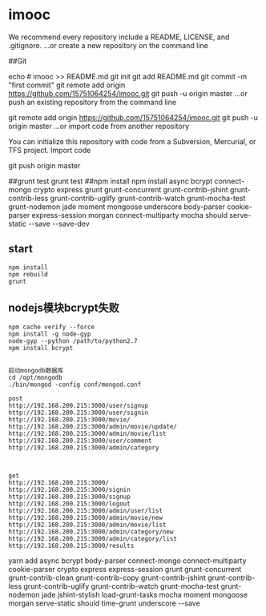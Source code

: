 # imooc

We recommend every repository include a README, LICENSE, and .gitignore.
…or create a new repository on the command line

##Git

echo # imooc >> README.md
git init
git add README.md
git commit -m "first commit"
git remote add origin https://github.com/15751064254/imooc.git
git push -u origin master
…or push an existing repository from the command line



git remote add origin https://github.com/15751064254/imooc.git
git push -u origin master
…or import code from another repository


You can initialize this repository with code from a Subversion, Mercurial, or TFS project.
Import code


git push origin master

##grunt test
    grunt test
##npm install
    npm install async bcrypt connect-mongo crypto express grunt grunt-concurrent grunt-contrib-jshint grunt-contrib-less grunt-contrib-uglify grunt-contrib-watch grunt-mocha-test grunt-nodemon jade moment mongoose underscore body-parser cookie-parser express-session morgan connect-multiparty mocha should serve-static --save --save-dev

## start
    npm install
    npm rebuild
    grunt

## nodejs模块bcrypt失败
    npm cache verify --force
    npm install -g node-gyp
    node-gyp --python /path/to/python2.7
    npm install bcrypt

    
    启动mongodb数据库
    cd /opt/mongodb
    ./bin/mongod -config conf/mongod.conf

    post
    http://192.168.200.215:3000/user/signup
    http://192.168.200.215:3000/user/signin
    http://192.168.200.215:3000/movie/
    http://192.168.200.215:3000/admin/movie/update/
    http://192.168.200.215:3000/admin/movie/list
    http://192.168.200.215:3000/user/comment
    http://192.168.200.215:3000/admin/category



    get
    http://192.168.200.215:3000/
    http://192.168.200.215:3000/signin
    http://192.168.200.215:3000/signup
    http://192.168.200.215:3000/logout
    http://192.168.200.215:3000/admin/user/list
    http://192.168.200.215:3000/admin/movie/new
    http://192.168.200.215:3000/admin/movie/list
    http://192.168.200.215:3000/admin/category/new
    http://192.168.200.215:3000/admin/category/list
    http://192.168.200.215:3000/results

yarn add async  bcrypt  body-parser  connect-mongo  connect-multiparty  cookie-parser  crypto  express  express-session  grunt  grunt-concurrent  grunt-contrib-clean  grunt-contrib-copy  grunt-contrib-jshint  grunt-contrib-less  grunt-contrib-uglify  grunt-contrib-watch  grunt-mocha-test  grunt-nodemon  jade  jshint-stylish  load-grunt-tasks  mocha  moment  mongoose  morgan  serve-static  should  time-grunt  underscore --save
